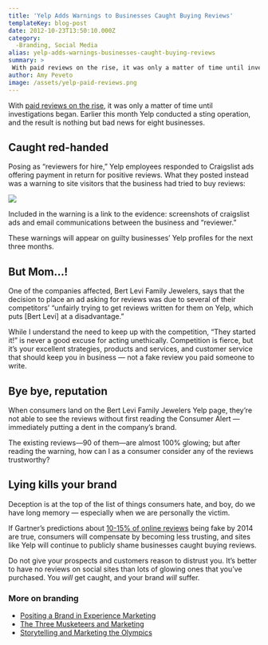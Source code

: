 ```yaml
---
title: 'Yelp Adds Warnings to Businesses Caught Buying Reviews'
templateKey: blog-post
date: 2012-10-23T13:50:10.000Z
category: 
  -Branding, Social Media
alias: yelp-adds-warnings-businesses-caught-buying-reviews
summary: > 
 With paid reviews on the rise, it was only a matter of time until investigations began. Earlier this month Yelp conducted a sting operation, and the result is nothing but bad news for eight businesses.
author: Amy Peveto
image: /assets/yelp-paid-reviews.png
---
```


With [paid reviews on the rise](/insights/dig-your-own-grave-paid-reviews), it was only a matter of time until investigations began. Earlier this month Yelp conducted a sting operation, and the result is nothing but bad news for eight businesses.

Caught red-handed
-----------------

Posing as “reviewers for hire,” Yelp employees responded to Craigslist ads offering payment in return for positive reviews. What they posted instead was a warning to site visitors that the business had tried to buy reviews:

![](/sites/default/files/screen_shot_2012-10-19_at_11.58.33_am.png)

Included in the warning is a link to the evidence: screenshots of craigslist ads and email communications between the business and “reviewer.”

These warnings will appear on guilty businesses’ Yelp profiles for the next three months.

But Mom...!
-----------

One of the companies affected, Bert Levi Family Jewelers, says that the decision to place an ad asking for reviews was due to several of their competitors’ “unfairly trying to get reviews written for them on Yelp, which puts \[Bert Levi\] at a disadvantage.”

While I understand the need to keep up with the competition, “They started it!” is never a good excuse for acting unethically. Competition is fierce, but it’s your excellent strategies, products and services, and customer service that should keep you in business — not a fake review you paid someone to write.

Bye bye, reputation
-------------------

When consumers land on the Bert Levi Family Jewelers Yelp page, they’re not able to see the reviews without first reading the Consumer Alert — immediately putting a dent in the company’s brand.

The existing reviews—90 of them—are almost 100% glowing; but after reading the warning, how can I as a consumer consider any of the reviews trustworthy?

Lying kills your brand
----------------------

Deception is at the top of the list of things consumers hate, and boy, do we have long memory — especially when we are personally the victim.

If Gartner’s predictions about [10-15% of online reviews](https://www.gartner.com/it/page.jsp?id=2161315) being fake by 2014 are true, consumers will compensate by becoming less trusting, and sites like Yelp will continue to publicly shame businesses caught buying reviews.

Do not give your prospects and customers reason to distrust you. It’s better to have no reviews on social sites than lots of glowing ones that you’ve purchased. You _will_ get caught, and your brand _will_ suffer.

### More on branding

*   [Positing a Brand in Experience Marketing](/insights/positioning-brand-experience-marketing)
*   [The Three Musketeers and Marketing](/insights/three-musketeers-and-marketing)
*   [Storytelling and Marketing the Olympics](/insights/storytelling-and-marketing-olympics)